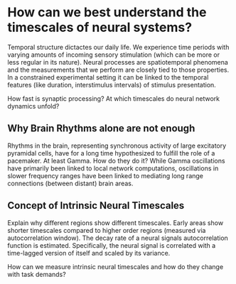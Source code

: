 

How can we best understand the timescales of neural systems?
=====
Temporal structure dictactes our daily life. We experience time periods with varying amounts of incoming sensory stimulation (which can be more or less regular in its nature).
Neural processes are spatiotemporal phenomena and the measurements that we perform are closely tied to those properties. In a constrained experimental setting it can be linked to the temporal features (like duration, interstimulus intervals) of stimulus presentation.

How fast is synaptic processing? At which timescales do neural network dynamics unfold?


<!-- The Idea of a Temporal Code
=====
Temporal precision matters. It plays a role in neural coherence, spike-timing-dependent plasticity and  -->

Why Brain Rhythms alone are not enough
---
Rhythms in the brain, representing synchronous activity of large excitatory pyramidal cells, have for a long time hypothesized to fulfill the role of a pacemaker. At least Gamma. How do they do it?
While Gamma oscillations have primarily been linked to local network computations, oscillations in slower frequency ranges have been linked to mediating long range connections (between distant) brain areas.

Concept of Intrinsic Neural Timescales 
---
Explain why different regions show different timescales.
Early areas show shorter timescales compared to higher order regions (measured via autocorrelation window).
The decay rate of a neural signals autocorrelation function is estimated.
Specifically, the neural signal is correlated with a time-lagged version of itself and scaled by its variance.


How can we measure intrinsic neural timescales and how do they change with task demands?
<!-- ======
What is the functional role of intrinsic neural time scales?
Serves temporal integration and segregation of input.
How can we relate them back to functionally relevant behavioral output? -->

